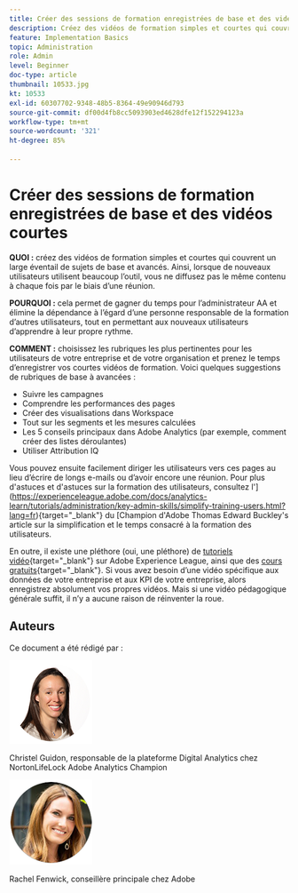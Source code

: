 ```yaml
---
title: Créer des sessions de formation enregistrées de base et des vidéos courtes
description: Créez des vidéos de formation simples et courtes qui couvrent un large éventail de sujets de base et avancés. Ainsi, lorsque de nouveaux utilisateurs utilisent beaucoup l’outil, vous ne diffusez pas le même contenu à chaque fois par le biais d’une réunion.
feature: Implementation Basics
topic: Administration
role: Admin
level: Beginner
doc-type: article
thumbnail: 10533.jpg
kt: 10533
exl-id: 60307702-9348-48b5-8364-49e90946d793
source-git-commit: df00d4fb8cc5093903ed4628dfe12f152294123a
workflow-type: tm+mt
source-wordcount: '321'
ht-degree: 85%

---
```


# Créer des sessions de formation enregistrées de base et des vidéos courtes

**QUOI :** créez des vidéos de formation simples et courtes qui couvrent un large éventail de sujets de base et avancés. Ainsi, lorsque de nouveaux utilisateurs utilisent beaucoup l’outil, vous ne diffusez pas le même contenu à chaque fois par le biais d’une réunion.

**POURQUOI :** cela permet de gagner du temps pour l’administrateur AA et élimine la dépendance à l’égard d’une personne responsable de la formation d’autres utilisateurs, tout en permettant aux nouveaux utilisateurs d’apprendre à leur propre rythme.

**COMMENT :** choisissez les rubriques les plus pertinentes pour les utilisateurs de votre entreprise et de votre organisation et prenez le temps d’enregistrer vos courtes vidéos de formation. Voici quelques suggestions de rubriques de base à avancées :

* Suivre les campagnes
* Comprendre les performances des pages
* Créer des visualisations dans Workspace
* Tout sur les segments et les mesures calculées
* Les 5 conseils principaux dans Adobe Analytics (par exemple, comment créer des listes déroulantes)
* Utiliser Attribution IQ

Vous pouvez ensuite facilement diriger les utilisateurs vers ces pages au lieu d’écrire de longs e-mails ou d’avoir encore une réunion. Pour plus d&#39;astuces et d&#39;astuces sur la formation des utilisateurs, consultez l&#39;](https://experienceleague.adobe.com/docs/analytics-learn/tutorials/administration/key-admin-skills/simplify-training-users.html?lang=fr){target="_blank"} du [Champion d&#39;Adobe Thomas Edward Buckley&#39;s article sur la simplification et le temps consacré à la formation des utilisateurs.

En outre, il existe une pléthore (oui, une pléthore) de [ tutoriels vidéo](https://experienceleague.adobe.com/docs/analytics-learn/tutorials/overview.html?lang=fr){target="_blank"} sur Adobe Experience League, ainsi que des [cours gratuits](https://experienceleague.adobe.com/?lang=fr#dashboard/learning){target="_blank"}. Si vous avez besoin d’une vidéo spécifique aux données de votre entreprise et aux KPI de votre entreprise, alors enregistrez absolument vos propres vidéos. Mais si une vidéo pédagogique générale suffit, il n’y a aucune raison de réinventer la roue.

## Auteurs

Ce document a été rédigé par :

![Christel Guidon](assets/Christel-Headshot-150.png)

Christel Guidon, responsable de la plateforme Digital Analytics chez NortonLifeLock
Adobe Analytics Champion

![Rachel Fenwick](assets/Rachel-Fenwick-150.png)

Rachel Fenwick, conseillère principale chez Adobe
